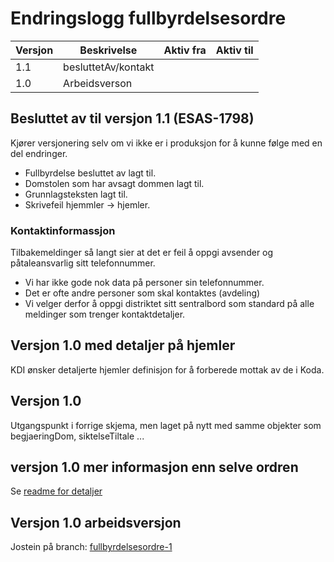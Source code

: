 # Endringslogg fullbyrdelsesordre

| Versjon | Beskrivelse         | Aktiv fra | Aktiv til |
|---------|---------------------|-----------|-----------|
| 1.1    | besluttetAv/kontakt  |           |           |
| 1.0     | Arbeidsverson       |           |           |

## Besluttet av til versjon 1.1 (ESAS-1798)
Kjører versjonering selv om vi ikke er i produksjon for å kunne følge med en del endringer.
* Fullbyrdelse besluttet av lagt til.
* Domstolen som har avsagt dommen lagt til.
* Grunnlagsteksten lagt til.
* Skrivefeil hjemmler -> hjemler.
### Kontaktinformassjon
Tilbakemeldinger så langt sier at det er feil å oppgi avsender og påtaleansvarlig sitt telefonnummer.
* Vi har ikke gode nok data på personer sin telefonnummer.
* Det er ofte andre personer som skal kontaktes (avdeling)
* Vi velger derfor å oppgi distriktet sitt sentralbord som standard på alle meldinger som trenger kontaktdetaljer.
## Versjon 1.0 med detaljer på hjemler
KDI ønsker detaljerte hjemler definisjon for å forberede mottak av de i Koda.
## Versjon 1.0
Utgangspunkt i forrige skjema, men laget på nytt med samme objekter som begjaeringDom, siktelseTiltale ...
## versjon 1.0 mer informasjon enn selve ordren
Se [readme for detaljer](readme.md)
## Versjon 1.0 arbeidsversjon
Jostein på branch: [fullbyrdelsesordre-1](fullbyrdelsesordre-1)
